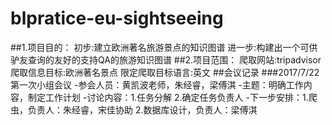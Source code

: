 # blpratice-eu-sightseeing
##1.项目目的：
初步:建立欧洲著名旅游景点的知识图谱
进一步:构建出一个可供驴友查询的友好的支持QA的旅游知识图谱
##2.项目范围：
爬取网站:tripadvisor
爬取信息目标:欧洲著名景点
限定爬取目标语言:英文
##会议记录
###2017/7/22第一次小组会议<a name="meeting"></a>
-参会人员：黄凯波老师，朱经睿，梁傅淇
-主题：明确工作内容，制定工作计划
-讨论内容：1.任务分解 2.确定任务负责人
-下一步安排：1.爬虫，负责人：朱经睿，宋佳协助
            2.数据库设计，负责人：梁傅淇
